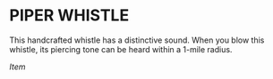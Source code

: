 ﻿---
tags:
  - Item
name: 'PIPER WHISTLE'
description: 'This handcrafted whistle has a distinctive sound. When you blow this whistle, its piercing tone can be heard within a 1-mile radius.'
---

# PIPER WHISTLE

This handcrafted whistle has a distinctive sound. When you blow this whistle, its piercing tone can be heard within a 1-mile radius.

*Item*
